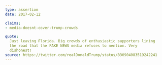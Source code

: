 ```yaml
---
type: assertion
date: 2017-02-12

claims:
- media-doesnt-cover-trump-crowds

quote:
  Just leaving Florida. Big crowds of enthusiastic supporters lining
  the road that the FAKE NEWS media refuses to mention. Very
  dishonest!
source: https://twitter.com/realDonaldTrump/status/830904083519242241
---
```

